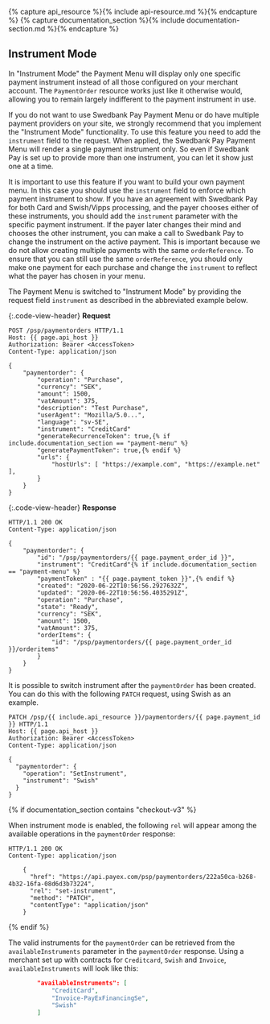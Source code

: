 {% capture api_resource %}{% include api-resource.md %}{% endcapture %}
{% capture documentation_section %}{% include documentation-section.md %}{%
endcapture %}

## Instrument Mode

In "Instrument Mode" the Payment Menu will display only one specific payment
instrument instead of all those configured on your merchant account. The
`PaymentOrder` resource works just like it otherwise would, allowing you to
remain largely indifferent to the payment instrument in use.

If you do not want to use Swedbank Pay Payment Menu or do have multiple payment
providers on your site, we strongly recommend that you implement the "Instrument
Mode" functionality. To use this feature you need to add the `instrument` field
to the request. When applied, the Swedbank Pay Payment Menu will render a single
payment instrument only. So even if Swedbank Pay is set up to provide more than
one instrument, you can let it show just one at a time.

It is important to use this feature if you want to build your own payment menu.
In this case you should use the `instrument` field to enforce which payment
instrument to show. If you have an agreement with Swedbank Pay for both Card and
Swish/Vipps processing, and the payer chooses either of these instruments, you
should add the `instrument` parameter with the specific payment instrument. If
the payer later changes their mind and chooses the other instrument, you can
make a call to Swedbank Pay to change the instrument on the active payment. This
is important because we do not allow creating multiple payments with the same
`orderReference`. To ensure that you can still use the same `orderReference`,
you should only make one payment for each purchase and change the `instrument`
to reflect what the payer has chosen in your menu.

The Payment Menu is switched to "Instrument Mode" by providing the request field
`instrument` as described in the abbreviated example below.

{:.code-view-header}
**Request**

```http
POST /psp/paymentorders HTTP/1.1
Host: {{ page.api_host }}
Authorization: Bearer <AccessToken>
Content-Type: application/json

{
    "paymentorder": {
        "operation": "Purchase",
        "currency": "SEK",
        "amount": 1500,
        "vatAmount": 375,
        "description": "Test Purchase",
        "userAgent": "Mozilla/5.0...",
        "language": "sv-SE",
        "instrument": "CreditCard"
        "generateRecurrenceToken": true,{% if include.documentation_section == "payment-menu" %}
        "generatePaymentToken": true,{% endif %}
        "urls": {
            "hostUrls": [ "https://example.com", "https://example.net" ],
        }
    }
}
```

{:.code-view-header}
**Response**

```http
HTTP/1.1 200 OK
Content-Type: application/json

{
    "paymentorder": {
        "id": "/psp/paymentorders/{{ page.payment_order_id }}",
        "instrument": "CreditCard"{% if include.documentation_section == "payment-menu" %}
        "paymentToken" : "{{ page.payment_token }}",{% endif %}
        "created": "2020-06-22T10:56:56.2927632Z",
        "updated": "2020-06-22T10:56:56.4035291Z",
        "operation": "Purchase",
        "state": "Ready",
        "currency": "SEK",
        "amount": 1500,
        "vatAmount": 375,
        "orderItems": {
            "id": "/psp/paymentorders/{{ page.payment_order_id }}/orderitems"
        }
    }
}
```

It is possible to switch instrument after the `paymentOrder` has been created.
You can do this with the following `PATCH` request, using Swish as an example.

```http
PATCH /psp/{{ include.api_resource }}/paymentorders/{{ page.payment_id }} HTTP/1.1
Host: {{ page.api_host }}
Authorization: Bearer <AccessToken>
Content-Type: application/json

{
  "paymentorder": {
    "operation": "SetInstrument",
    "instrument": "Swish"
  }
}
```

{% if documentation_section contains "checkout-v3" %}

When instrument mode is enabled, the following `rel` will appear among the available operations in the `paymentOrder` response:

```http
HTTP/1.1 200 OK
Content-Type: application/json

    {
      "href": "https://api.payex.com/psp/paymentorders/222a50ca-b268-4b32-16fa-08d6d3b73224",
      "rel": "set-instrument",
      "method": "PATCH",
      "contentType": "application/json"
    }
```

{% endif %}

The valid instruments for the `paymentOrder` can be retrieved from the
`availableInstruments` parameter in the `paymentOrder` response. Using a
merchant set up with contracts for `Creditcard`, `Swish` and `Invoice`,
`availableInstruments` will look like this:

```json
        "availableInstruments": [
            "CreditCard",
            "Invoice-PayExFinancingSe",
            "Swish"
        ]
```
